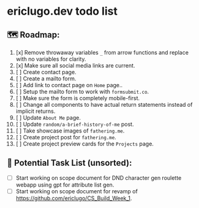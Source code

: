 #  ericlugo.dev todo list

## 🗺️ Roadmap:
1) [x] Remove throwaway variables `_` from arrow functions and replace with no variables for clarity.
2) [x] Make sure all social media links are current.
3) [ ] Create contact page.
4) [ ] Create a mailto form.
5) [ ] Add link to contact page on `Home` page..
1) [ ] Setup the mailto form to work with `formsubmit.co`.
2) [ ] Make sure the form is completely mobile-first.
3) [ ] Change all components to have actual return statements instead of implicit returns.
4) [ ] Update `About Me` page.
5) [ ] Update `random/a-brief-history-of-me` post.
6) [ ] Take showcase images of `fathering.me`.
7) [ ] Create project post for `fathering.me`.
8) [ ] Create project preview cards for the `Projects` page.

## 📌 Potential Task List (unsorted):
- [ ] Start working on scope document for DND character gen roulette webapp using gpt for attribute list gen.
- [ ] Start working on scope document for revamp of <https://github.com/ericlugo/CS_Build_Week_1>.
